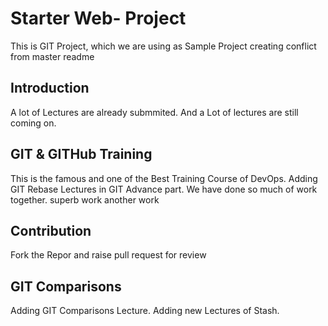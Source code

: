 # Starter Web- Project
This is GIT Project, which we are using as Sample Project
creating conflict from master readme

## Introduction
A lot of Lectures are already submmited.
And a Lot of lectures are still coming on.

## GIT & GITHub Training
This is the famous and one of the Best Training Course of DevOps.
Adding GIT Rebase Lectures in GIT Advance part. We have done so much of work together.
superb work
another work

## Contribution
Fork the Repor and raise pull request for review

## GIT Comparisons 
Adding GIT Comparisons Lecture.
Adding new Lectures of Stash. 
